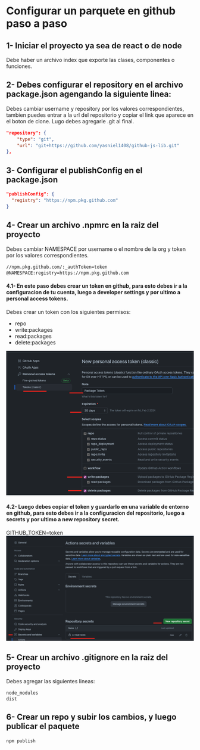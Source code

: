 # Configurar un parquete en github paso a paso

## 1- Iniciar el proyecto ya sea de react o de node
Debe haber un archivo index que exporte las clases, componentes o funciones.

## 2- Debes configurar el repository en el archivo package.json agengando la siguiente linea:
Debes cambiar username y repository por los valores correspondientes, tambien puedes entrar a la url del repositorio y copiar el link que aparece en el boton de clone.
Lugo debes agregarle .git al final.
```json
"repository": {
    "type": "git",
    "url": "git+https://github.com/yasniel1408/github-js-lib.git"
},
```

## 3- Configurar el publishConfig en el package.json
```json
"publishConfig": {
  "registry": "https://npm.pkg.github.com"
}
```

## 4- Crear un archivo .npmrc en la raiz del proyecto
Debes cambiar NAMESPACE por username o el nombre de la org y token por los valores correspondientes.
```text
//npm.pkg.github.com/:_authToken=token
@NAMESPACE:registry=https://npm.pkg.github.com
```
#### 4.1- En este paso debes crear un token en github, para esto debes ir a la configuracion de tu cuenta, luego a developer settings y por ultimo a personal access tokens.
Debes crear un token con los siguientes permisos:
- repo
- write:packages
- read:packages
- delete:packages
<img src="./images/token.png">

#### 4.2- Luego debes copiar el token y guardarlo en una variable de entorno en github, para esto debes ir a la configuracion del repositorio, luego a secrets y por ultimo a new repository secret.
GITHUB_TOKEN=token
<img src="./images/var-env.png">

## 5- Crear un archivo .gitignore en la raiz del proyecto
Debes agregar las siguientes lineas:
```text
node_modules
dist
```

## 6- Crear un repo y subir los cambios, y luego publicar el paquete
```bash
npm publish
```